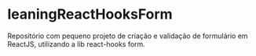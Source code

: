 # leaningReactHooksForm
Repositório com pequeno projeto de criação e validação de formulário em ReactJS, utilizando a lib react-hooks form.
